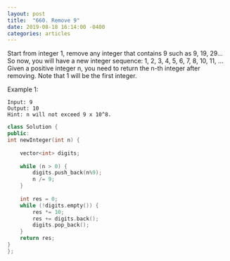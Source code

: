 ```yaml
---
layout: post
title:  "660. Remove 9"
date: 2019-08-18 16:14:00 -0400
categories: articles
---
```

Start from integer 1, remove any integer that contains 9 such as 9, 19, 29...
So now, you will have a new integer sequence: 1, 2, 3, 4, 5, 6, 7, 8, 10, 11, ...
Given a positive integer n, you need to return the n-th integer after removing. Note that 1 will be the first integer.

Example 1:
```
Input: 9
Output: 10
Hint: n will not exceed 9 x 10^8.
```
```c++
class Solution {
public:
int newInteger(int n) {
    
    vector<int> digits;
    
    while (n > 0) {
        digits.push_back(n%9);
        n /= 9;
    }
    
    int res = 0;
    while (!digits.empty()) {
        res *= 10;
        res += digits.back();
        digits.pop_back();
    }
    return res;
}
};
```